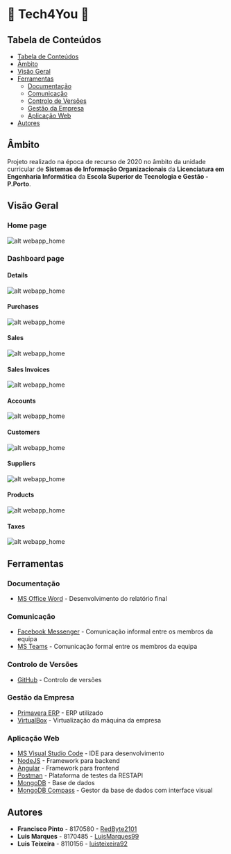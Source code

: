 # :floppy_disk: Tech4You :floppy_disk:

## Tabela de Conteúdos

- [Tabela de Conteúdos](#tabela-de-conteúdos)
- [Âmbito](#âmbito)
- [Visão Geral](#visão-geral)
- [Ferramentas](#ferramentas)
	- [Documentação](#documentação)
	- [Comunicação](#comunicação)
	- [Controlo de Versões](#controlo-de-versões)
	- [Gestão da Empresa](#gestão-da-empresa)
	- [Aplicação Web](#aplicação-web)
- [Autores](#autores)
	
## Âmbito

Projeto realizado na época de recurso de 2020 no âmbito da unidade curricular de **Sistemas de Informação Organizacionais** da **Licenciatura em Engenharia Informática** da **Escola Superior de Tecnologia e Gestão - P.Porto**.

## Visão Geral

### Home page

![alt webapp_home](./docs/Prints/Webapp/Webapp_Home.png)

### Dashboard page

#### Details

![alt webapp_home](./docs/Prints/Webapp/Webapp_Dashboard_Details.png)

#### Purchases

![alt webapp_home](./docs/Prints/Webapp/Webapp_Dashboard_Purchases.png)

#### Sales

![alt webapp_home](./docs/Prints/Webapp/Webapp_Dashboard_Sales.png)

#### Sales Invoices

![alt webapp_home](./docs/Prints/Webapp/Webapp_Dashboard_SalesInvoices.png)

#### Accounts

![alt webapp_home](./docs/Prints/Webapp/Webapp_Dashboard_Accounts.png)

#### Customers

![alt webapp_home](./docs/Prints/Webapp/Webapp_Dashboard_Customers.png)

#### Suppliers

![alt webapp_home](./docs/Prints/Webapp/Webapp_Dashboard_Suppliers.png)

#### Products

![alt webapp_home](./docs/Prints/Webapp/Webapp_Dashboard_Products.png)

#### Taxes

![alt webapp_home](./docs/Prints/Webapp/Webapp_Dashboard_Taxes.png)

## Ferramentas

### Documentação

- [MS Office Word](https://www.microsoft.com/pt-pt/microsoft-365/word) - Desenvolvimento do relatório final

### Comunicação

- [Facebook Messenger](https://www.messenger.com/) - Comunicação informal entre os membros da equipa
- [MS Teams](https://teams.microsoft.com/) - Comunicação formal entre os membros da equipa

### Controlo de Versões

- [GitHub](https://github.com/) - Controlo de versões

### Gestão da Empresa

- [Primavera ERP](https://pt.primaverabss.com/pt/) - ERP utilizado
- [VirtualBox](https://www.virtualbox.org/) - Virtualização da máquina da empresa

### Aplicação Web

- [MS Visual Studio Code](https://code.visualstudio.com/) - IDE para desenvolvimento
- [NodeJS](https://nodejs.org/en/) - Framework para backend
- [Angular](https://angular.io/) - Framework para frontend
- [Postman](https://www.postman.com/) - Plataforma de testes da RESTAPI
- [MongoDB](https://www.mongodb.com/) - Base de dados
- [MongoDB Compass](https://www.mongodb.com/products/compass) - Gestor da base de dados com interface visual

## Autores

- **Francisco Pinto** - 8170580 - [RedByte2101](https://github.com/RedByte2101)
- **Luis Marques** - 8170485 - [LuisMarques99](https://github.com/LuisMarques99)
- **Luis Teixeira** - 8110156 - [luisteixeira92](https://github.com/luisteixeira92)
